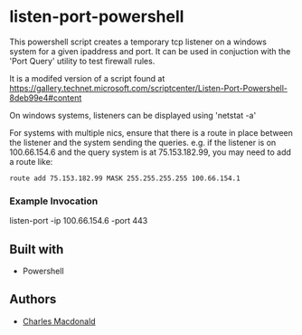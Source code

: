 # listen-port-powershell
This  powershell script creates a temporary tcp listener on a windows system for a given ipaddress and port. It can be used in conjuction with the 'Port Query' utility to test firewall rules.

It is a modifed version of a script found at https://gallery.technet.microsoft.com/scriptcenter/Listen-Port-Powershell-8deb99e4#content

On windows systems, listeners can be displayed using 'netstat -a'

For systems with multiple nics, ensure that there is a route in place between the listener and the system sending the queries. e.g. if the listener is on 100.66.154.6 and the query system is at 75.153.182.99, you may need to add a route like:
```
route add 75.153.182.99 MASK 255.255.255.255 100.66.154.1
```

### Example Invocation
listen-port -ip 100.66.154.6 -port 443

## Built with
- Powershell

## Authors
- [Charles Macdonald](mailto:charles.macdonald@telus.com)